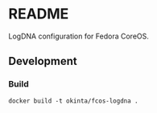 # README

LogDNA configuration for Fedora CoreOS.

## Development

### Build

    docker build -t okinta/fcos-logdna .
